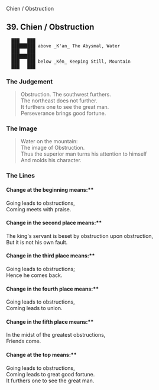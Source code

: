 Chien / Obstruction
## 39. Chien / Obstruction
      ███   ███
      █████████ above _K'an_ The Abysmal, Water  
      ███   ███
      █████████
      ███   ███ below _Kên_ Keeping Still, Mountain  
      ███   ███
### The Judgement
> Obstruction. The southwest furthers.  
 The northeast does not further.  
 It furthers one to see the great man.  
 Perseverance brings good fortune.
### The Image
> Water on the mountain:  
 The image of Obstruction.  
 Thus the superior man turns his attention to himself  
 And molds his character.
### The Lines

#### Change at the beginning means:**  
 Going leads to obstructions,  
 Coming meets with praise.
#### Change in the second place means:**  
 The king's servant is beset by obstruction upon obstruction,  
 But it is not his own fault.
#### Change in the third place means:**  
 Going leads to obstructions;  
 Hence he comes back.
#### Change in the fourth place means:**  
 Going leads to obstructions,  
 Coming leads to union.
#### Change in the fifth place means:**  
 In the midst of the greatest obstructions,  
 Friends come.
#### Change at the top means:**  
 Going leads to obstructions,  
 Coming leads to great good fortune.  
 It furthers one to see the great man.



